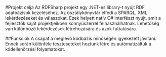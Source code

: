 #Projekt célja
Az RDFSharp projekt egy .NET-es library-t nyújt RDF adatbázisok kezeléséhez. Az ösztálykönyvtár elfedi a SPARQL, XML lekérdezéseket és válaszokat. Ezek helyett natív C# interfészt nyújt, amit a fejlesztők saját projektjeikben könnyűszerrel felhasználhatnak. Lehetőség van különböző lekérdezések létrehozására és azok futtatására.

##Funkciók
A csapat a meglévő kódbázis minőségén igyekezett javítani. Ennek során különféle teszteseteket hoztunk létre és autómatizáltuk a kódellenörzési folyamatokat.
